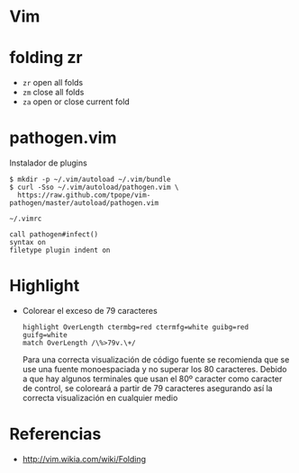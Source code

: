 # Vim

# folding zr

*   `zr` open all folds
*   `zm` close all folds
*   `za` open or close current fold

# pathogen.vim

Instalador de plugins

    $ mkdir -p ~/.vim/autoload ~/.vim/bundle
    $ curl -Sso ~/.vim/autoload/pathogen.vim \
      https://raw.github.com/tpope/vim-pathogen/master/autoload/pathogen.vim

`~/.vimrc`

    call pathogen#infect()
    syntax on
    filetype plugin indent on

# Highlight

*   Colorear el exceso de 79 caracteres

        highlight OverLength ctermbg=red ctermfg=white guibg=red guifg=white
        match OverLength /\%>79v.\+/

    Para una correcta visualización de código fuente se recomienda que se use
    una fuente monoespaciada y no superar los 80 caracteres. Debido a que hay
    algunos terminales que usan el 80º caracter como caracter de control, se
    coloreará a partir de 79 caracteres asegurando así la correcta
    visualización en cualquier medio

# Referencias

*   http://vim.wikia.com/wiki/Folding
